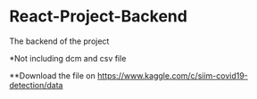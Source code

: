 # React-Project-Backend
The backend of the project

*Not including dcm and csv file

**Download the file on https://www.kaggle.com/c/siim-covid19-detection/data
